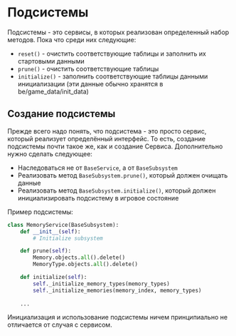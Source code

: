 # Подсистемы

Подсистемы - это сервисы, в которых реализован определенный набор методов. Пока что среди них следующие:
* `reset()` - очистить соответствующие таблицы и заполнить их стартовыми данными
* `prune()` - очистить соответствующие таблицы
* `initialize()` - заполнить соответствующие таблицы данными инициализации
  (эти данные обычно хранятся в be/game_data/init_data)
  
## Создание подсистемы

Прежде всего надо понять, что подсистема - это просто сервис, который реализует определённый интерфейс.
То есть, создание подсистемы почти такое же, как и создание Сервиса. Дополнительно нужно сделать следующее:
* Наследоваться не от `BaseService`, а от `BaseSubsystem`
* Реализовать метод `BaseSubsystem.prune()`, который должен очищать данные
* Реализовать метод `BaseSubsystem.initialize()`, который должен инициализировать подсистему в игровое состояние

Пример подсистемы:
```python
class MemoryService(BaseSubsystem):
    def __init__(self):
        # Initialize subsystem

    def prune(self):
        Memory.objects.all().delete()
        MemoryType.objects.all().delete()

    def initialize(self):
        self._initialize_memory_types(memory_types)
        self._initialize_memories(memory_index, memory_types)
    
    ...
```

Инициализация и использование подсистемы ничем принципиально не отличается от случая с сервисом.
